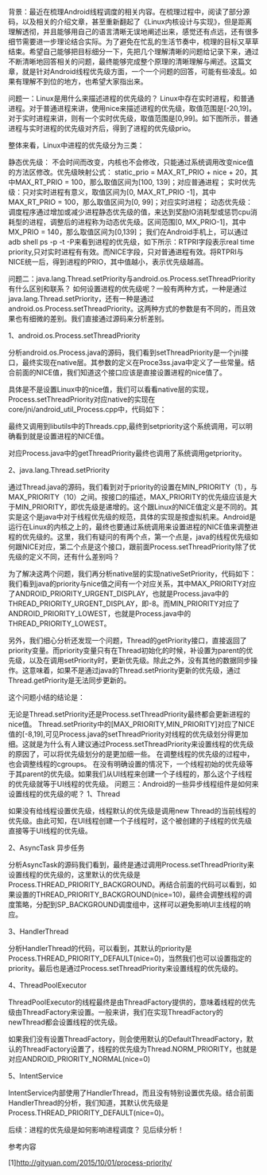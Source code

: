 背景：最近在梳理Android线程调度的相关内容。在梳理过程中，阅读了部分源码，以及相关的介绍文章，甚至重新翻起了《Linux内核设计与实现》，但是距离理解透彻，并且能够用自己的语言清晰无误地阐述出来，感觉还有点远，还有很多细节需要进一步理论结合实际。为了避免在忙乱的生活节奏中，梳理的目标又草草结束。希望自己能够把目标细分一下，先把几个理解清晰的问题给记录下来，通过不断清晰地回答相关的问题，最终能够完成整个原理的清晰理解与阐述。这篇文章，就是针对Android线程优先级方面，一个一个问题的回答，可能有些凌乱。如果有理解不到位的地方，也希望大家指出来。

问题一：Linux是用什么来描述进程的优先级的？
Linux中存在实时进程，和普通进程。对于普通进程来讲，使用nice来描述进程的优先级，取值范围是[-20,19]。对于实时进程来讲，则有一个实时优先级，取值范围是[0,99]。如下图所示，普通进程与实时进程的优先级对齐后，得到了进程的优先级prio。


整体来看，Linux中进程的优先级分为三类：

静态优先级： 不会时间而改变，内核也不会修改，只能通过系统调用改变nice值的方法区修改。优先级映射公式： static_prio = MAX_RT_PRIO + nice + 20，其中MAX_RT_PRIO = 100，那么取值区间为[100, 139]；对应普通进程；
实时优先级：只对实时进程有意义，取值区间为[0, MAX_RT_PRIO -1]，其中MAX_RT_PRIO = 100，那么取值区间为[0, 99]；对应实时进程；
动态优先级： 调度程序通过增加或减少进程静态优先级的值，来达到奖励IO消耗型或惩罚cpu消耗型的进程，调整后的进程称为动态优先级。区间范围[0, MX_PRIO-1]，其中MX_PRIO = 140，那么取值区间为[0,139]；
我们在Android手机上，可以通过adb shell ps -p -t -P来看到进程的优先级，如下所示：RTPRI字段表示real time priority,只对实时进程有有效。而NICE字段，只对普通进程有效。将RTPRI与NICE统一后，得到进程的PRIO，其中值越小，表示优先级越高。


问题二：java.lang.Thread.setPriority与android.os.Process.setThreadPriority有什么区别和联系？
如何设置进程的优先级呢？一般有两种方式，一种是通过java.lang.Thread.setPriority，还有一种是通过android.os.Process.setThreadPriority。这两种方式的参数是有不同的，而且效果也有细微的差别。我们直接通过源码来分析差别。

 1、android.os.Process.setThreadPriority 

分析android.os.Process.java的源码，我们看到setThreadPriority是一个jni接口，最终实现在native层。其参数的定义在Proce3ss.java中定义了一些常量。结合前面的NICE值，我们知道这个接口应该是直接设置进程的nice值了。


具体是不是设置Linux中的nice值，我们可以看看native层的实现，Process.setThreadPriority对应native的实现在core/jni/android_util_Process.cpp中，代码如下：


最终又调用到libutils中的Threads.cpp,最终到setpriority这个系统调用，可以明确看到就是设置进程的NICE值。


对应Process.java中的getThreadPriority最终也调用了系统调用getpriority。

2、java.lang.Thread.setPriority 

通过Thread.java的源码，我们看到对于priority的设置在MIN_PRIORITY（1），与MAX_PRIORITY（10）之间。按接口的描述，MAX_PRIORITY的优先级应该是大于MIN_PRIORITY，即优先级是递增的。这个跟Linux的NICE值定义是不同的。其实是这个是java中对于线程优先级的规范，具体的实现是按虚拟机来。Android是运行在Linux的内核之上的，最终也要通过系统调用来设置进程的NICE值来调整进程的优先级的。这里，我们有疑问的有两个点，第一个点是，java的线程优先级如何跟NICE对应，第二个点是这个接口，跟前面Process.setThreadPriority除了优先级的定义不同，还有什么差别吗？


为了解决这两个问题，我们再分析native层的实现nativeSetPriority，代码如下：我们看到java的priority与nice值之间有一个对应关系，其中MAX_PRIORITY对应了ANDROID_PRIORITY_URGENT_DISPLAY，也就是Process.java中的THREAD_PRIORITY_URGENT_DISPLAY，即-8。而MIN_PRIORITY对应了ANDROID_PRIORITY_LOWEST，也就是Process.java中的THREAD_PRIORITY_LOWEST。


另外，我们细心分析还发现一个问题，Thread的getPriority接口，直接返回了priority变量。而priority变量只有在Thread初始化的时候，补设置为parent的优先级，以及在调用setPriority时，更新优先级。除此之外，没有其他的数据同步操作。这意味着，如果不是通过java的Thread.setPriority更新的优先级，通过Thread.getPriority是无法同步更新的。

这个问题小结的结论是：

无论是Thread.setPriority还是Process.setThreadPriority最终都会更新进程的nice值。
Thread.setPriority中的[MAX_PRIORITY,MIN_PRIORITY]对应了NICE值的[-8,19],可见Process.java的setThreadPriority对线程的优先级划分得更加细。这就是为什么有人建议通过Process.setThreadPriority来设置线程的优先级的原因了，可以将优先级划分的是更加细一些。
在调整线程的优先级的过程中，也会调整线程的cgroups。
在没有明确设置的情况下，一个线程初始的优先级等于其parent的优先级。如果我们从UI线程来创建一个子线程的，那么这个子线程的优先级就等于UI线程的优先级。
问题三：Android的一些异步线程组件是如何来设置线程的优先级的呢？
1、Thread 

如果没有给线程设置优先级，线程默认的优先级是调用new Thread的当前线程的优先级。由此可知，在UI线程创建一个子线程时，这个被创建的子线程的优先级直接等于UI线程的优先级。


2、AsyncTask 异步任务 

分析AsyncTask的源码我们看到，最终是通过调用Process.setThreadPriority来设置线程的优先级的，这里默认的优先级是Process.THREAD_PRIORITY_BACKGROUND。再结合前面的代码可以看到，如果设置的THREAD_PRIORITY_BACKGROUND(nice=10)，最终会调整线程的调度策略，分配到SP_BACKGROUND调度组中，这样可以避免影响UI主线程的响应。


3、HandlerThread 

分析HandlerThread的代码，可以看到，其默认的priority是Process.THREAD_PRIORITY_DEFAULT(nice=0)，当然我们也可以设置指定的priority。最后也是通过Process.setThreadPriority来设置线程的优先级的。


4、ThreadPoolExecutor 

ThreadPoolExecutor的线程最终是由ThreadFactory提供的，意味着线程的优先级由ThreadFactory来设置。一般来讲，我们在实现ThreadFactory的newThread都会设置线程的优先级。


如果我们没有设置ThreadFactory，则会使用默认的DefaultThreadFactory，默认的ThreadFactory设置了，线程的优先级为Thread.NORM_PRIORITY，也就是对应ANDROID_PRIORITY_NORMAL(nice=0)


5、IntentService 

IntentService内部使用了HandlerThread，而且没有特别设置优先级。结合前面HandlerThread的分析，我们知道，其默认优先级是Process.THREAD_PRIORITY_DEFAULT(nice=0)。


后续：进程的优先级是如何影响进程调度？
见后续分析！

参考内容

[1]http://gityuan.com/2015/10/01/process-priority/

